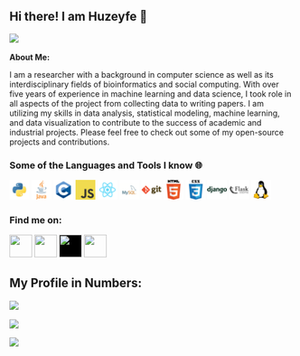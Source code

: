 ## Hi there! I am Huzeyfe 👋
![](https://visitor-badge.laobi.icu/badge?page_id=HuzeyfeAyaz)

**About Me:**

I am a researcher with a background in computer science as well as its interdisciplinary fields of bioinformatics and social computing. With over five years of experience in machine learning and data science, I took role in all aspects of the project from collecting data to writing papers. I am utilizing my skills in data analysis, statistical modeling, machine learning, and data visualization to contribute to the success of academic and industrial projects. Please feel free to check out some of my open-source projects and contributions.

### Some of the Languages and Tools I know 🌐

<code><img height="35" src="https://raw.githubusercontent.com/github/explore/80688e429a7d4ef2fca1e82350fe8e3517d3494d/topics/python/python.png"></code>
<code><img height="35" src="https://raw.githubusercontent.com/github/explore/80688e429a7d4ef2fca1e82350fe8e3517d3494d/topics/java/java.png"></code>
<code><img height="35" src="https://raw.githubusercontent.com/github/explore/80688e429a7d4ef2fca1e82350fe8e3517d3494d/topics/c/c.png"></code>
<code><img height="35" src="https://raw.githubusercontent.com/github/explore/80688e429a7d4ef2fca1e82350fe8e3517d3494d/topics/javascript/javascript.png"></code>
<code><img height="35" src="https://raw.githubusercontent.com/github/explore/80688e429a7d4ef2fca1e82350fe8e3517d3494d/topics/react/react.png"></code>
<code><img height="35" src="https://raw.githubusercontent.com/github/explore/80688e429a7d4ef2fca1e82350fe8e3517d3494d/topics/mysql/mysql.png"></code>
<code><img height="35" src="https://raw.githubusercontent.com/github/explore/80688e429a7d4ef2fca1e82350fe8e3517d3494d/topics/git/git.png"></code>
<code><img height="35" src="https://raw.githubusercontent.com/github/explore/80688e429a7d4ef2fca1e82350fe8e3517d3494d/topics/html/html.png"></code>
<code><img height="35" src="https://raw.githubusercontent.com/github/explore/80688e429a7d4ef2fca1e82350fe8e3517d3494d/topics/css/css.png"></code>
<code><img height="35" src="https://raw.githubusercontent.com/github/explore/80688e429a7d4ef2fca1e82350fe8e3517d3494d/topics/django/django.png"></code>
<code><img height="35" src="https://raw.githubusercontent.com/github/explore/80688e429a7d4ef2fca1e82350fe8e3517d3494d/topics/flask/flask.png"></code>
<code><img height="35" src="https://raw.githubusercontent.com/github/explore/80688e429a7d4ef2fca1e82350fe8e3517d3494d/topics/linux/linux.png"></code>

### Find me on: 
[<img src="https://img.icons8.com/color/48/000000/linkedin.png" width="40" height="40"/>](https://www.linkedin.com/in/huzeyfeayaz/)
[<img src="https://img.icons8.com/fluency/48/000000/twitter.png" width="40" height="40"/>](https://twitter.com/huzeyfeayaz23)
[<img src="https://static-00.iconduck.com/assets.00/medium-icon-511x512-mxoohted.png" style="background-color:black;" width="40" height="40"/>](https://medium.com/@huzeyfeayaz)
[<img src="https://static-00.iconduck.com/assets.00/google-scholar-icon-512x512-8ggb625i.png" width="40" height="40"/>](https://scholar.google.com/citations?user=2g1V3qMAAAAJ&hl=en)

## My Profile in Numbers: 
<a href="#">
  <img align="center" src="https://github-readme-stats.vercel.app/api?username=HuzeyfeAyaz&show_icons=true&count_private=true&theme=dark&hide_border=true" />
</a>

<a href="#"><img align="center" src="http://github-readme-streak-stats.herokuapp.com?user=HuzeyfeAyaz&theme=dark&hide_border=true&fire=F98404&ring=F98404"></a>

<!-- <a href="https://github.com/HuzeyfeAyaz/github-readme-activity-graph"><img alt="HuzeyfeAyaz's Activity Graph" src="https://activity-graph.herokuapp.com/graph?username=HuzeyfeAyaz&hide_border=true&theme=react-dark" /></a>
 -->
<a href="#">
  <img align="center" src="https://github-readme-stats.vercel.app/api/top-langs/?username=HuzeyfeAyaz&layout=compact&hide=CSS,html&langs_count=3&theme=dark"/>
</a>


